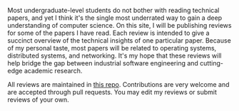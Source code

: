 Most undergraduate-level students do not bother with reading technical papers, and yet I think it's the single most underrated way to gain a deep understanding of computer science.  On this site, I will be publishing reviews for some of the papers I have read.  Each review is intended to give a succinct overview of the technical insights of one particular paper.  Because of my personal taste, most papers will be related to operating systems, distributed systems, and networking.  It's my hope that these reviews will help bridge the gap between industrial software engineering and cutting-edge academic research.

All reviews are maintained in [this repo](https://github.com/derekchiang/Paper-Reviews).  Contributions are very welcome and are accepted through pull requests.  You may edit my reviews or submit reviews of your own.
